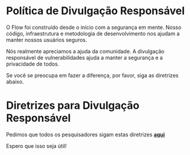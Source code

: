 # **Política de Divulgação Responsável**

O Flow foi construído desde o início com a segurança em mente. Nosso código, infraestrutura e metodologia de desenvolvimento nos ajudam a manter nossos usuários seguros.

Nós realmente apreciamos a ajuda da comunidade. A divulgação responsável de vulnerabilidades ajuda a manter a segurança e a privacidade de todos.

Se você se preocupa em fazer a diferença, por favor, siga as diretrizes abaixo.

# **Diretrizes para Divulgação Responsável**

Pedimos que todos os pesquisadores sigam estas diretrizes **[aqui](https://docs.onflow.org/bounties/responsible-disclosure/)**

Espero que isso seja útil!